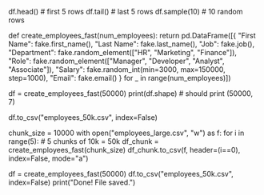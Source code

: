 
df.head()     # first 5 rows
df.tail()     # last 5 rows
df.sample(10) # 10 random rows

def create_employees_fast(num_employees):
    return pd.DataFrame([{
        "First Name": fake.first_name(),
        "Last Name": fake.last_name(),
        "Job": fake.job(),
        "Department": fake.random_element(["HR", "Marketing", "Finance"]),
        "Role": fake.random_element(["Manager", "Developer", "Analyst", "Associate"]),
        "Salary": fake.random_int(min=3000, max=150000, step=1000),
        "Email": fake.email()
    } for _ in range(num_employees)])


df = create_employees_fast(50000)
print(df.shape)   # should print (50000, 7)


df.to_csv("employees_50k.csv", index=False)

chunk_size = 10000
with open("employees_large.csv", "w") as f:
    for i in range(5):  # 5 chunks of 10k = 50k
        df_chunk = create_employees_fast(chunk_size)
        df_chunk.to_csv(f, header=(i==0), index=False, mode="a")

df = create_employees_fast(50000)
df.to_csv("employees_50k.csv", index=False)
print("Done! File saved.")
